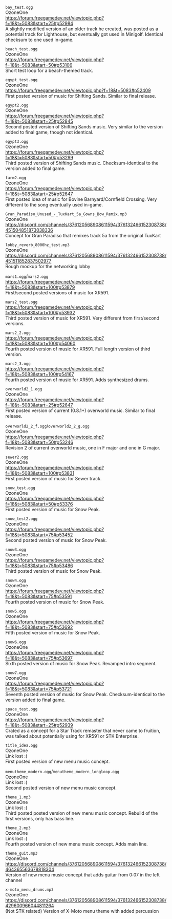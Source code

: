 `bay_test.ogg`  
OzoneOne  
https://forum.freegamedev.net/viewtopic.php?f=18&t=5083&start=25#p52984  
A slightly modified version of an older track he created, was posted as a potential track for Lighthouse, but eventually got used in Minigolf.  Identical checksum to one used in-game.


`beach_test.ogg`  
OzoneOne  
https://forum.freegamedev.net/viewtopic.php?f=18&t=5083&start=50#p53106  
Short test loop for a beach-themed track.  


`egypt_test.ogg`  
OzoneOne  
https://forum.freegamedev.net/viewtopic.php?f=18&t=5083#p52409  
First posted version of music for Shifting Sands.  Similar to final release.  

`egypt2.ogg`  
OzoneOne  
https://forum.freegamedev.net/viewtopic.php?f=18&t=5083&start=25#p52845  
Second posted version of Shifting Sands music.  Very similar to the version added to final game, though not identical.  

`egypt3.ogg`  
OzoneOne  
https://forum.freegamedev.net/viewtopic.php?f=18&t=5083&start=50#p53299  
Third posted version of Shifting Sands music.  Checksum-identical to the version added to final game.  


`farm2.ogg`  
OzoneOne  
https://forum.freegamedev.net/viewtopic.php?f=18&t=5083&start=25#p52647  
First posted idea of music for Bovine Barnyard/Cornfield Crossing.  Very different to the song eventually used in-game.  


`Gran_Paradiso_Unused_-_TuxKart_5a_Gowns_Bow_Remix.mp3`  
OzoneOne  
https://discord.com/channels/376120568908611594/376132466152308738/451504851873038336  
Concept for Gran Paradiso that remixes track 5a from the original TuxKart  


`lobby_reverb_8000hz_test.mp3`  
OzoneOne  
https://discord.com/channels/376120568908611594/376132466152308738/451511852837502977  
Rough mockup for the networking lobby  


`mars1.ogg`/`mars2.ogg`  
https://forum.freegamedev.net/viewtopic.php?f=18&t=5083&start=100#p53879  
First/second posted versions of music for XR591.  

`mars2_test.ogg`  
https://forum.freegamedev.net/viewtopic.php?f=18&t=5083&start=100#p53932  
Third posted version of music for XR591.  Very different from first/second versions.  

`mars2_2.ogg`  
https://forum.freegamedev.net/viewtopic.php?f=18&t=5083&start=100#p54060  
Fourth posted version of music for XR591.  Full length version of third version.  

`mars2_3.ogg`  
https://forum.freegamedev.net/viewtopic.php?f=18&t=5083&start=100#p54167  
Fourth posted version of music for XR591.  Adds synthesized drums.  


`overworld2_1.ogg`  
OzoneOne  
https://forum.freegamedev.net/viewtopic.php?f=18&t=5083&start=25#p52647  
First posted version of current (0.8.1+) overworld music.  Similar to final release.  

`overworld2_2_f.ogg`/`overworld2_2_g.ogg`  
OzoneOne  
https://forum.freegamedev.net/viewtopic.php?f=18&t=5083&start=50#p53246  
Revision 2 of current overworld music, one in F major and one in G major.  


`sewer2.ogg`  
OzoneOne  
https://forum.freegamedev.net/viewtopic.php?f=18&t=5083&start=100#p53831  
First posted version of music for Sewer track.  


`snow_test.ogg`  
OzoneOne  
https://forum.freegamedev.net/viewtopic.php?f=18&t=5083&start=50#p53376  
First posted version of music for Snow Peak.  

`snow_test2.ogg`  
OzoneOne  
https://forum.freegamedev.net/viewtopic.php?f=18&t=5083&start=75#p53452  
Second posted version of music for Snow Peak.  

`snow3.ogg`  
OzoneOne  
https://forum.freegamedev.net/viewtopic.php?f=18&t=5083&start=75#p53486  
Third posted version of music for Snow Peak.  

`snow4.ogg`  
OzoneOne  
https://forum.freegamedev.net/viewtopic.php?f=18&t=5083&start=75#p53591  
Fourth posted version of music for Snow Peak.  

`snow5.ogg`  
OzoneOne  
https://forum.freegamedev.net/viewtopic.php?f=18&t=5083&start=75#p53692  
Fifth posted version of music for Snow Peak.  

`snow6.ogg`  
OzoneOne  
https://forum.freegamedev.net/viewtopic.php?f=18&t=5083&start=75#p53697  
Sixth posted version of music for Snow Peak.  Revamped intro segment.  

`snow7.ogg`  
OzoneOne  
https://forum.freegamedev.net/viewtopic.php?f=18&t=5083&start=75#p53721  
Seventh posted version of music for Snow Peak.  Checksum-identical to the version added to final game.  


`space_test.ogg`  
OzoneOne  
https://forum.freegamedev.net/viewtopic.php?f=18&t=5083&start=25#p52939  
Crated as a concept for a Star Track remaster that never came to fruition, was talked about potentially using for XR591 or STK Enterprise.  


`title_idea.ogg`  
OzoneOne  
Link lost :(  
First posted version of new menu music concept.  

`menutheme_modern.ogg`/`menutheme_modern_longloop.ogg`  
OzoneOne  
Link lost :(  
Second posted version of new menu music concept.  

`theme_1.mp3`  
OzoneOne  
Link lost :(  
Third posted posted version of new menu music concept.  Rebuild of the first versions, only has bass line.  

`theme_2.mp3`  
OzoneOne  
Link lost :(  
Fourth posted version of new menu music concept.  Adds main line.  

`theme_guit.mp3`  
OzoneOne  
https://discord.com/channels/376120568908611594/376132466152308738/464365563678818304  
Version of new menu music concept that adds guitar from 0:07 in the left channel  


`x-moto_menu_drums.mp3`  
OzoneOne  
https://discord.com/channels/376120568908611594/376132466152308738/429600966044811264  
(Not STK related) Version of X-Moto menu theme with added percussion  
